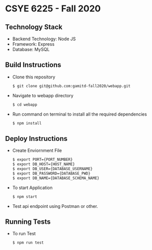 # CSYE 6225 - Fall 2020 

## Technology Stack
* Backend Technology: Node JS
* Framework: Express
* Database: MySQL

## Build Instructions
* Clone this repository 

    ```sh
    $ git clone git@github.com:gamitd-fall2020/webapp.git
    ```

* Navigate to webapp directory

    ```sh
    $ cd webapp
    ```

* Run command on terminal to install all the required dependencies

    ```sh
    $ npm install 
    ```

## Deploy Instructions

* Create Enviornment File

    ```sh
    $ export PORT={PORT_NUMBER}
    $ export DB_HOST={HOST_NAME}
    $ export DB_USER={DATABASE_USERNAME}
    $ export DB_PASSWORD={DATABASE_PWD}
    $ export DB_NAME={DATABASE_SCHEMA_NAME}
    ```

* To start Application

    ```sh
    $ npm start
    ```
    
* Test api endpoint using Postman or other.

## Running Tests
* To run Test 

    ```sh
    $ npm run test
    ```
